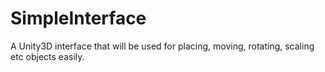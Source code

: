 # SimpleInterface
A Unity3D interface that will be used for placing, moving, rotating, scaling etc objects easily.
